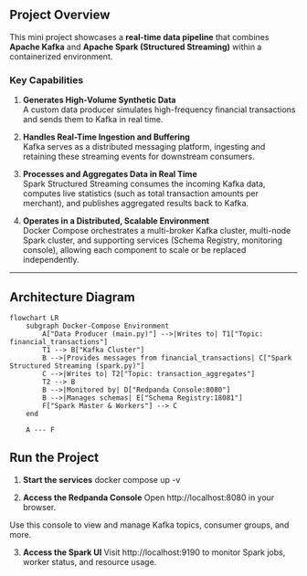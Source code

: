 ## Project Overview

This mini project showcases a **real-time data pipeline** that combines **Apache Kafka** and **Apache Spark (Structured Streaming)** within a containerized environment. 

### Key Capabilities

1. **Generates High-Volume Synthetic Data**  
   A custom data producer simulates high-frequency financial transactions and sends them to Kafka in real time.

2. **Handles Real-Time Ingestion and Buffering**  
   Kafka serves as a distributed messaging platform, ingesting and retaining these streaming events for downstream consumers.

3. **Processes and Aggregates Data in Real Time**  
   Spark Structured Streaming consumes the incoming Kafka data, computes live statistics (such as total transaction amounts per merchant), and publishes aggregated results back to Kafka.

4. **Operates in a Distributed, Scalable Environment**  
   Docker Compose orchestrates a multi-broker Kafka cluster, multi-node Spark cluster, and supporting services (Schema Registry, monitoring console), allowing each component to scale or be replaced independently.

---

## Architecture Diagram

```mermaid
flowchart LR
    subgraph Docker-Compose Environment
        A["Data Producer (main.py)"] -->|Writes to| T1["Topic: financial_transactions"]
        T1 --> B["Kafka Cluster"]
        B -->|Provides messages from financial_transactions| C["Spark Structured Streaming (spark.py)"]
        C -->|Writes to| T2["Topic: transaction_aggregates"]
        T2 --> B
        B -->|Monitored by| D["Redpanda Console:8080"]
        B -->|Manages schemas| E["Schema Registry:18081"]
        F["Spark Master & Workers"] --> C
    end

    A --- F
```

## Run the Project

1. **Start the services**
  docker compose up -v

2. **Access the Redpanda Console**
  Open http://localhost:8080 in your browser.

  Use this console to view and manage Kafka topics, consumer groups, and more.

3. **Access the Spark UI**
   Visit http://localhost:9190 to monitor Spark jobs, worker status, and resource usage.
